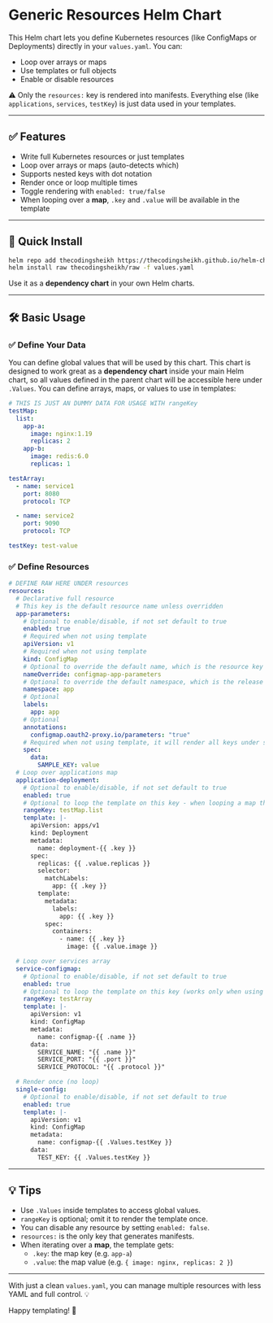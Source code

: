 # Generic Resources Helm Chart

This Helm chart lets you define Kubernetes resources (like ConfigMaps or Deployments) directly in your `values.yaml`. You can:

- Loop over arrays or maps
- Use templates or full objects
- Enable or disable resources

⚠️ Only the `resources:` key is rendered into manifests. Everything else (like `applications`, `services`, `testKey`) is just data used in your templates.

---

## ✅ Features

- Write full Kubernetes resources or just templates
- Loop over arrays or maps (auto-detects which)
- Supports nested keys with dot notation
- Render once or loop multiple times
- Toggle rendering with `enabled: true/false`
- When looping over a **map**, `.key` and `.value` will be available in the template

---

## 🚀 Quick Install

```bash
helm repo add thecodingsheikh https://thecodingsheikh.github.io/helm-charts
helm install raw thecodingsheikh/raw -f values.yaml
```

Use it as a **dependency chart** in your own Helm charts.

---

## 🛠 Basic Usage

### ✅ Define Your Data
You can define global values that will be used by this chart. This chart is designed to work great as a **dependency chart** inside your main Helm chart, so all values defined in the parent chart will be accessible here under `.Values`.
You can define arrays, maps, or values to use in templates:
```yaml
# THIS IS JUST AN DUMMY DATA FOR USAGE WITH rangeKey
testMap:
  list:
    app-a:
      image: nginx:1.19
      replicas: 2
    app-b:
      image: redis:6.0
      replicas: 1

testArray:
  - name: service1
    port: 8080
    protocol: TCP

  - name: service2
    port: 9090
    protocol: TCP

testKey: test-value
```

### ✅ Define Resources
```yaml
# DEFINE RAW HERE UNDER resources
resources:
  # Declarative full resource
  # This key is the default resource name unless overridden
  app-parameters:
    # Optional to enable/disable, if not set default to true
    enabled: true
    # Required when not using template
    apiVersion: v1
    # Required when not using template
    kind: ConfigMap
    # Optional to override the default name, which is the resource key
    nameOverride: configmap-app-parameters
    # Optional to override the default namespace, which is the release namespace
    namespace: app
    # Optional
    labels:
      app: app
    # Optional
    annotations:
      configmap.oauth2-proxy.io/parameters: "true"
    # Required when not using template, it will render all keys under spec as first level.
    spec:
      data:
        SAMPLE_KEY: value
  # Loop over applications map
  application-deployment:
    # Optional to enable/disable, if not set default to true
    enabled: true
    # Optional to loop the template on this key - when looping a map the key-value keys are {{ .key }} and {{ .value }} (works only when using template key)
    rangeKey: testMap.list
    template: |-
      apiVersion: apps/v1
      kind: Deployment
      metadata:
        name: deployment-{{ .key }}
      spec:
        replicas: {{ .value.replicas }}
        selector:
          matchLabels:
            app: {{ .key }}
        template:
          metadata:
            labels:
              app: {{ .key }}
          spec:
            containers:
              - name: {{ .key }}
                image: {{ .value.image }}

  # Loop over services array
  service-configmap:
    # Optional to enable/disable, if not set default to true
    enabled: true
    # Optional to loop the template on this key (works only when using template key)
    rangeKey: testArray
    template: |-
      apiVersion: v1
      kind: ConfigMap
      metadata:
        name: configmap-{{ .name }}
      data:
        SERVICE_NAME: "{{ .name }}"
        SERVICE_PORT: "{{ .port }}"
        SERVICE_PROTOCOL: "{{ .protocol }}"

  # Render once (no loop)
  single-config:
    # Optional to enable/disable, if not set default to true
    enabled: true
    template: |-
      apiVersion: v1
      kind: ConfigMap
      metadata:
        name: configmap-{{ .Values.testKey }}
      data:
        TEST_KEY: {{ .Values.testKey }}
```

---

## 💡 Tips

- Use `.Values` inside templates to access global values.
- `rangeKey` is optional; omit it to render the template once.
- You can disable any resource by setting `enabled: false`.
- `resources:` is the only key that generates manifests.
- When iterating over a **map**, the template gets:
  - `.key`: the map key (e.g. `app-a`)
  - `.value`: the map value (e.g. `{ image: nginx, replicas: 2 }`)

---

With just a clean `values.yaml`, you can manage multiple resources with less YAML and full control. 💡

Happy templating! 🚀

